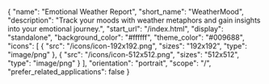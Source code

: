 {
  "name": "Emotional Weather Report",
  "short_name": "WeatherMood",
  "description": "Track your moods with weather metaphors and gain insights into your emotional journey.",
  "start_url": "/index.html",
  "display": "standalone",
  "background_color": "#ffffff",
  "theme_color": "#009688",
  "icons": [
    {
      "src": "/icons/icon-192x192.png",
      "sizes": "192x192",
      "type": "image/png"
    },
    {
      "src": "/icons/icon-512x512.png",
      "sizes": "512x512",
      "type": "image/png"
    }
  ],
  "orientation": "portrait",
  "scope": "/",
  "prefer_related_applications": false
}
